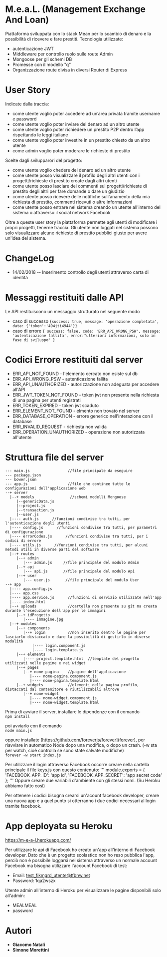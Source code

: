 # M.e.a.L. (Management Exchange And Loan)
Piattaforma sviluppata con lo stack Mean per lo scambio di denaro e la possibilità di ricevere e fare prestiti. Tecnologia utilizzate:
- autenticazione JWT
- Middleware per controllo ruolo sulle route Admin
- Mongoose per gli schemi DB
- Promesse con il modello "q"
- Organizzazione route divisa in diversi Router di Express

# User Story
Indicate dalla traccia:
- come utente voglio poter accedere ad un’area privata tramite username e password
- come utente voglio poter inviare del denaro ad un altro utente
- come utente voglio poter richiedere un prestito P2P dentro l’app rispettando le leggi italiane
- come utente voglio poter investire in un prestito chiesto da un altro utente
- come admin voglio poter moderare le richieste di prestito

Scelte dagli svilupparori del progetto:

- come utente voglio chedere del denaro ad un altro utente
- come utente posso visualizzare il profilo degli altri utenti con i progetti/richieste di prestito create dagli altri utenti
- come utente posso lasciare dei commenti sui progetti/richieste di prestito degli altri per fare domande o dare un giudizio
- come utente posso ricevere delle notifiche sull'anamento della mia richiesta di prestito, commenti ricevuti o altre informazioni
- come utente posso entrare nel sistema creando un utente all'interno del sistema o attraverso il social network Facebook

Oltre a queste user story la piattaforma permette agli utenti di modificare i propri progetti, tenerne traccia. Gli utente non loggati nel sistema possono solo visualizzare alcune richieste di prestito pubblici giusto per avere un'idea del sistema.


# ChangeLog
- 14/02/2018 -- Inserimento controllo degli utenti attraverso carta di identità


# Messaggi restituiti dalle API

Le API restituiscono un messaggio strutturato nel seguente modo
- caso di successo
`{success: true, message: 'operazione completata',  data: {'token':'494jti4944'}}`
- caso di errore
`{ success: false, code: 'ERR_API_WRONG_PSW', message: 'autenticazione fallita', error:"ulteriori informazioni, solo in fase di sviluppo" }`



# Codici Errore restituiti dal server
- ERR_API_NOT_FOUND - l'elemento cercato non esiste sul db
- ERR_API_WRONG_PSW - autenticazione fallita
- ERR_API_UNAUTHORIZED - autorizzazione non adeguata per accedere all'API
- ERR_JWT_TOKEN_NOT_FOUND - token jwt non presente nella richiesta di una pagina per utenti registrati
- ERR_TOKEN_EXPIRED - token jwt scaduto
- ERR_ELEMENT_NOT_FOUND - elmento non trovato nel server
- ERR_DATABASE_OPERATION - errore generico nell'interazione con il database
- ERR_INVALID_REQUEST - richiesta non valida
- ERR_OPERATION_UNAUTHORIZED - operazione non autorizzata all'utente


# Struttura file del server
```
--- main.js                 //file principale da eseguire
--- package.json            
--- bower.json
--- app.js                  //file che continee tutte le configurazioni dell'applicazione web
--+ server
  |--+ models                //schemi modelli Mongoose
     |--genericData.js      
     |--project.js          
     |--transaction.js      
     |--user.js
  |---- auth.js      //funzioni condivise tra tutti, per l'autenticazione degli utenti
  |---- config.js      //funzioni condivise tra tutti, per parametri di configurazione
  |---- errorCodes.js      //funzioni condivise tra tutti, per i codici di errore
  |---- utils.js      //funzioni condivise tra tutti, per alcuni metodi utili in diverse parti del software
  |--+ routes 
     |--+ admin
        |--- admin.js     //file principale del modulo Admin    
     |--+ api  
        |--- api.js       //file principale del modulo Api
     |--+ user  
        |--- user.js       //file principale del modulo User
--+ app
  |---- app.config.js
  |---- app.css
  |---- app.service.js      //funzioni di servizio utilizzate nell'app
  |---- index.html
  |--+ uploads              //cartella non presente su git ma creata durante l'esecuzione dell'app per le immagini
     |--+ idProgetto
        |---- immagine.jpg 
  |--+ modules
     |--+ components
        |--+ login          //non inserito dentro le pagine per lasciarlo distaccato e dare la possibilità di gestirlo in diverse modalità
            |---- login.component.js
            |---- login.template.js
     |--+ elements
        |---- project.template.html  //template del progetto utilizzati nelle pagine e nei widget
     |--+ pages
        |--+ nome-pagina    //pagine dell'applicazione
           |---- nome-pagina.component.js
           |---- nome-pagina.template.html
     |--+ widgets           //elementi della pagina profilo, distaccati dal contenitore e riutilizzabili altrove
        |--+ nome-widget
           |---- nome-widget.component.js
           |---- nome-widget.template.html
```

Prima di avviare il server, installare le dipendenze con il comando  
`npm install`

poi avviarlo con il comando  
`node main.js`

oppure installate [https://github.com/foreverjs/forever](forever), per riavviare in automatico Node dopo una modifica, o dopo un crash. (-w sta per watch, cioè controlla se sono state salvate modifiche)  
`forever -w start index.js`

Per utilizzare il login attraverso Facebook occorre creare nella cartella principale il file keys.js con questo contenuto:
'''
module.exports =
{
    'FACEBOOK_APP_ID':   'app id',
    'FACEBOOK_APP_SECRET': 'app secret code'
};
'''
Oppure creare due variabili d'ambiente con gli stessi nomi. (Su Heroku abbiamo fatto così)

Per ottenere i codici bisogna crearsi un'acount facebook developer, creare una nuova app e a quel punto si otterranno i due codici necessari al login tramite facebook.


# App deployata su Heroku
https://m-e-a-l.herokuapp.com/

Per utilizzare le api di Facebook ho creato un'app all'interno di Facebook developer. Dato che è un progetto scolastico non ho reso pubblica l'app, perciò non è possibile loggarsi nel sistema attraverso un normale account Facebook ma bisogna utilizzare l'account Facebook di test:
- Email: test_fikmgrd_utente@tfbnw.net 
- Password: 1qa2wszx

Utente admin all'interno di Heroku per visualizzare le pagine disponibili solo all'admin:
- MEALMEAL
- password

# Autori
- **Giacomo Natali**
- **Simone Morettini**

